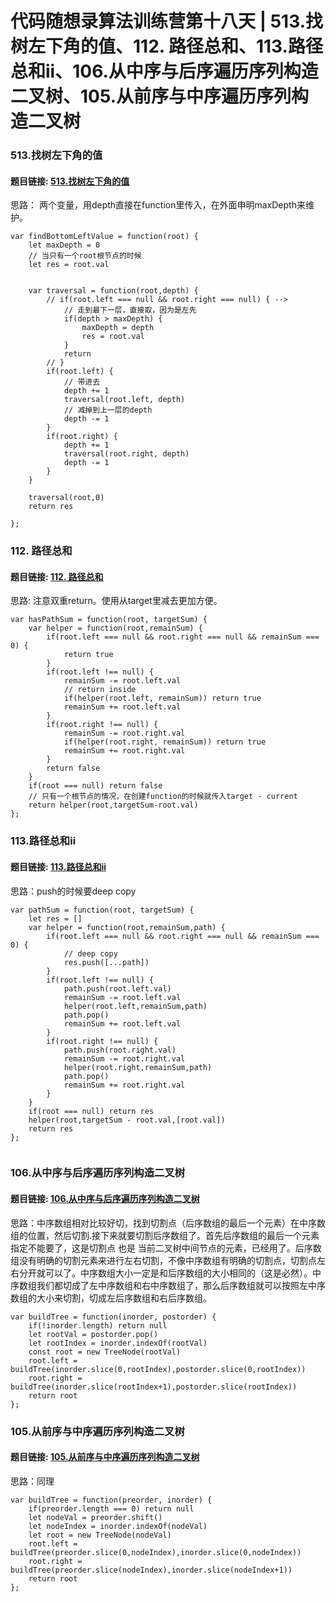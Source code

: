 # 代码随想录算法训练营第十八天 | 513.找树左下角的值、112. 路径总和、113.路径总和ii、106.从中序与后序遍历序列构造二叉树、105.从前序与中序遍历序列构造二叉树

### 513.找树左下角的值
#### 题目链接: [513.找树左下角的值](https://leetcode.com/problems/find-bottom-left-tree-value/description/)
思路： 两个变量，用depth直接在function里传入，在外面申明maxDepth来维护。
```
var findBottomLeftValue = function(root) {
    let maxDepth = 0
    // 当只有一个root根节点的时候
    let res = root.val
    

    var traversal = function(root,depth) {
        // if(root.left === null && root.right === null) { -->
            // 走到最下一层，直接取，因为是左先
            if(depth > maxDepth) {
                maxDepth = depth
                res = root.val
            }
            return
        // }
        if(root.left) {
            // 带进去
            depth += 1
            traversal(root.left, depth)
            // 减掉到上一层的depth
            depth -= 1
        }
        if(root.right) {
            depth += 1
            traversal(root.right, depth)
            depth -= 1
        }
    }

    traversal(root,0)
    return res

};

```




### 112. 路径总和
#### 题目链接: [112. 路径总和](https://leetcode.com/problems/path-sum/description/)

思路: 注意双重return。使用从target里减去更加方便。

```
var hasPathSum = function(root, targetSum) {
    var helper = function(root,remainSum) {
        if(root.left === null && root.right === null && remainSum === 0) {
            return true
        } 
        if(root.left !== null) {
            remainSum -= root.left.val
            // return inside
            if(helper(root.left, remainSum)) return true
            remainSum += root.left.val
        }
        if(root.right !== null) {
            remainSum -= root.right.val
            if(helper(root.right, remainSum)) return true
            remainSum += root.right.val
        }
        return false
    }
    if(root === null) return false
    // 只有一个根节点的情况，在创建function的时候就传入target - current
    return helper(root,targetSum-root.val)
};

```

### 113.路径总和ii
#### 题目链接: [113.路径总和ii](https://leetcode.com/problems/path-sum-ii/description/)
思路：push的时候要deep copy

```
var pathSum = function(root, targetSum) {
    let res = []
    var helper = function(root,remainSum,path) {
        if(root.left === null && root.right === null && remainSum === 0) {
            // deep copy
            res.push([...path])
        }
        if(root.left !== null) {
            path.push(root.left.val)
            remainSum -= root.left.val
            helper(root.left,remainSum,path)
            path.pop()
            remainSum += root.left.val
        }
        if(root.right !== null) {
            path.push(root.right.val)
            remainSum -= root.right.val
            helper(root.right,remainSum,path)
            path.pop()
            remainSum += root.right.val
        }
    }
    if(root === null) return res
    helper(root,targetSum - root.val,[root.val])
    return res
};


```


### 106.从中序与后序遍历序列构造二叉树
#### 题目链接: [106.从中序与后序遍历序列构造二叉树](https://leetcode.com/problems/construct-binary-tree-from-inorder-and-postorder-traversal/description/)
思路：中序数组相对比较好切，找到切割点（后序数组的最后一个元素）在中序数组的位置，然后切割.接下来就要切割后序数组了。首先后序数组的最后一个元素指定不能要了，这是切割点 也是 当前二叉树中间节点的元素，已经用了。后序数组没有明确的切割元素来进行左右切割，不像中序数组有明确的切割点，切割点左右分开就可以了。中序数组大小一定是和后序数组的大小相同的（这是必然）。中序数组我们都切成了左中序数组和右中序数组了，那么后序数组就可以按照左中序数组的大小来切割，切成左后序数组和右后序数组。

```
var buildTree = function(inorder, postorder) {
    if(!inorder.length) return null
    let rootVal = postorder.pop()
    let rootIndex = inorder.indexOf(rootVal)
    const root = new TreeNode(rootVal)
    root.left = buildTree(inorder.slice(0,rootIndex),postorder.slice(0,rootIndex))
    root.right = buildTree(inorder.slice(rootIndex+1),postorder.slice(rootIndex))
    return root
};
```


### 105.从前序与中序遍历序列构造二叉树
#### 题目链接: [105.从前序与中序遍历序列构造二叉树](https://leetcode.com/problems/construct-binary-tree-from-preorder-and-inorder-traversal/description/)
思路：同理

```
var buildTree = function(preorder, inorder) {
    if(preorder.length === 0) return null
    let nodeVal = preorder.shift()
    let nodeIndex = inorder.indexOf(nodeVal)
    let root = new TreeNode(nodeVal)
    root.left = buildTree(preorder.slice(0,nodeIndex),inorder.slice(0,nodeIndex))
    root.right = buildTree(preorder.slice(nodeIndex),inorder.slice(nodeIndex+1))
    return root
};
```




